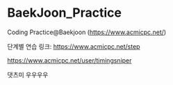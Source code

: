 # BaekJoon_Practice
Coding Practice@Baekjoon (https://www.acmicpc.net/)

단계별 연습 링크: https://www.acmicpc.net/step

https://www.acmicpc.net/user/timingsniper

댓츠미
우우우우
